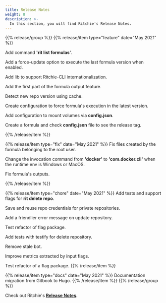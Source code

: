 ```yaml
---
title: Release Notes
weight: 8
description: >-
  In this section, you will find Ritchie's Release Notes.
---
```


{{% release/group %}}
{{% release/item type="feature"  date="May 2021" %}}

Add command **'rit list formulas'**.

Add a force-update option to execute the last formula version when enabled. 

Add lib to support Ritchie-CLI internationalization. 

Add the first part of the formula output feature.

Detect new repo version using cache.

Create configuration to force formula's execution in the latest version.

Add configuration to mount volumes via **config.json**.

Create a formula and check **config.json** file to see the release tag.

{{% /release/item %}}
 

{{% release/item type="fix" date="May 2021" %}}
Fix files created by the formula belonging to the root user.

Change the invocation command from **'docker'** to **'com.docker.cli'** when the runtime env is Windows or MacOS. 

Fix formula's outputs.

{{% /release/item  %}}


{{% release/item type="chore" date="May 2021" %}}
Add tests and support flags for **rit delete repo**.

Save and reuse repo credentials for private repositories.

Add a friendlier error message on update repository.

Test refactor of flag package.

Add tests with testify for delete repository.

Remove stale bot.

Improve metrics extracted by input flags.

Test refactor of a flag package.
{{% /release/item  %}}

{{% release/item type="docs"  date="May 2021" %}}
Documentation migration from Gitbook to Hugo.
{{% /release/item  %}}
{{% /release/group %}}
 
Check out Ritchie's [**Release Notes**](https://github.com/ZupIT/ritchie-cli/releases).
 